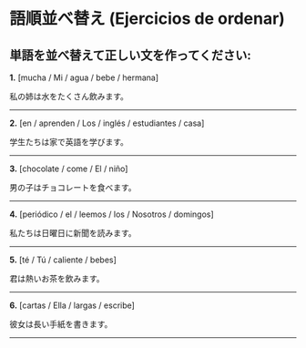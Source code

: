 # 語順並べ替え (Ejercicios de ordenar)

## 単語を並べ替えて正しい文を作ってください:

**1.** [mucha / Mi / agua / bebe / hermana]

私の姉は水をたくさん飲みます。

---

**2.** [en / aprenden / Los / inglés / estudiantes / casa]

学生たちは家で英語を学びます。

---

**3.** [chocolate / come / El / niño]

男の子はチョコレートを食べます。

---

**4.** [periódico / el / leemos / los / Nosotros / domingos]

私たちは日曜日に新聞を読みます。

---

**5.** [té / Tú / caliente / bebes]

君は熱いお茶を飲みます。

---

**6.** [cartas / Ella / largas / escribe]

彼女は長い手紙を書きます。

---

